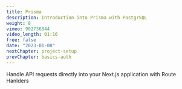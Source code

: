```yaml
---
title: Prisma
description: Introduction into Prisma with PostgrSQL
weight: 8
vimeo: 902736844
video_length: 01:16
free: false
date: "2023-01-08"
nextChapter: project-setup
prevChapter: basics-auth
---
```


Handle API requests directly into your Next.js application with Route Hanlders